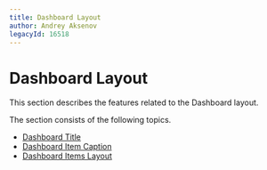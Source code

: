 ```yaml
---
title: Dashboard Layout
author: Andrey Aksenov
legacyId: 16518
---
```

# Dashboard Layout
This section describes the features related to the Dashboard layout.

The section consists of the following topics.
* [Dashboard Title](dashboard-layout/dashboard-title.md)
* [Dashboard Item Caption](dashboard-layout/dashboard-item-caption.md)
* [Dashboard Items Layout](dashboard-layout/dashboard-items-layout.md)